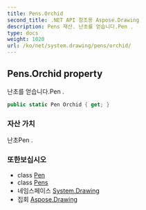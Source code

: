 ```yaml
---
title: Pens.Orchid
second_title: .NET API 참조용 Aspose.Drawing
description: Pens 재산. 난초를 얻습니다.Pen .
type: docs
weight: 1020
url: /ko/net/system.drawing/pens/orchid/
---
```

## Pens.Orchid property

난초를 얻습니다.Pen .

```csharp
public static Pen Orchid { get; }
```

### 자산 가치

난초Pen .

### 또한보십시오

* class [Pen](../../pen/)
* class [Pens](../)
* 네임스페이스 [System.Drawing](../../pens/)
* 집회 [Aspose.Drawing](../../../)


